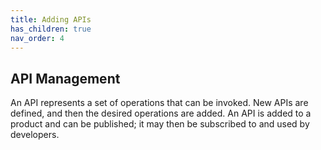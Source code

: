 ```yaml
---
title: Adding APIs
has_children: true
nav_order: 4
---
```



## API Management

An API represents a set of operations that can be invoked. New APIs are defined, and then the desired operations are added. An API is added to a product and can be published; it may then be subscribed to and used by developers.